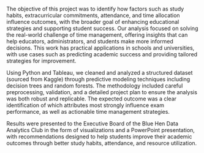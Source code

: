 The objective of this project was to identify how factors such as study habits, extracurricular commitments, attendance, and time allocation influence outcomes, with the broader goal of enhancing educational strategies and supporting student success. Our analysis focused on solving the real-world challenge of time management, offering insights that can help educators, administrators, and students make more informed decisions. This work has practical applications in schools and universities, with use cases such as predicting academic success and providing tailored strategies for improvement.

Using Python and Tableau, we cleaned and analyzed a structured dataset (sourced from Kaggle) through predictive modeling techniques including decision trees and random forests. The methodology included careful preprocessing, validation, and a detailed project plan to ensure the analysis was both robust and replicable. The expected outcome was a clear identification of which attributes most strongly influence exam performance, as well as actionable time management strategies. 

Results were presented to the Executive Board of the Blue Hen Data Analytics Club in the form of visualizations and a PowerPoint presentation, with recommendations designed to help students improve their academic outcomes through better study habits, attendance, and resource utilization.

